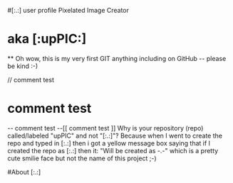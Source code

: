 #[:.:] user profile Pixelated Image Creator
# aka [:upPIC:]

** Oh wow, this is my very first GIT anything including on GitHub -- please be kind :-)


// comment test
# comment test
-- comment test
--[[ comment test ]]
Why is your repository (repo) called/labeled "upPIC" and not "[:.:]"?
Because when I went to create the repo and typed in [:.:] then i got a yellow message box saying that if I created the repo as [:.:] then it: "Will be created as -.-" which is a pretty cute smilie face but not the name of this project ;-)



#About [:.:]
